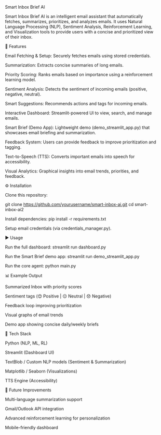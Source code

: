 Smart Inbox Brief AI

Smart Inbox Brief AI is an intelligent email assistant that automatically fetches, summarizes, prioritizes, and analyzes emails. It uses Natural Language Processing (NLP), Sentiment Analysis, Reinforcement Learning, and Visualization tools to provide users with a concise and prioritized view of their inbox.

🚀 Features

Email Fetching & Setup: Securely fetches emails using stored credentials.

Summarization: Extracts concise summaries of long emails.

Priority Scoring: Ranks emails based on importance using a reinforcement learning model.

Sentiment Analysis: Detects the sentiment of incoming emails (positive, negative, neutral).

Smart Suggestions: Recommends actions and tags for incoming emails.

Interactive Dashboard: Streamlit-powered UI to view, search, and manage emails.

Smart Brief (Demo App): Lightweight demo (demo_streamlit_app.py) that showcases email briefing and summarization.

Feedback System: Users can provide feedback to improve prioritization and tagging.

Text-to-Speech (TTS): Converts important emails into speech for accessibility.

Visual Analytics: Graphical insights into email trends, priorities, and feedback.



⚙️ Installation

Clone this repository:

git clone https://github.com/yourusername/smart-inbox-ai.git
cd smart-inbox-ai2

Install dependencies:  pip install -r requirements.txt

Setup email credentials (via credentials_manager.py).


▶️ Usage

Run the full dashboard:    streamlit run dashboard.py

Run the Smart Brief demo app:   streamlit run demo_streamlit_app.py

Run the core agent:   python main.py


📊 Example Output

Summarized Inbox with priority scores

Sentiment tags (😊 Positive | 😐 Neutral | 😞 Negative)

Feedback loop improving prioritization

Visual graphs of email trends

Demo app showing concise daily/weekly briefs

🧠 Tech Stack

Python (NLP, ML, RL)

Streamlit (Dashboard UI)

TextBlob / Custom NLP models (Sentiment & Summarization)

Matplotlib / Seaborn (Visualizations)

TTS Engine (Accessibility)

📌 Future Improvements

Multi-language summarization support

Gmail/Outlook API integration

Advanced reinforcement learning for personalization

Mobile-friendly dashboard
